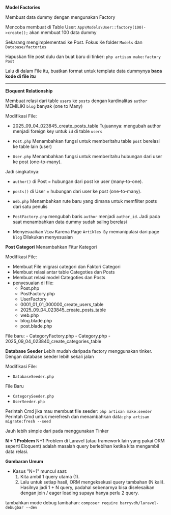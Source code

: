 **Model Factories**

Membuat data dummy dengan mengunakan Factory

Mencoba membuat di Table User: `App\Models\User::factory(100)->create();`
akan membuat 100 data dummy

Sekarang mengimplementasi ke Post. 
Fokus Ke folder `Models` dan `Database/factories`

Hapuskan file post dulu dan buat baru di tinker: 
`php artisan make:factory`
`Post`

Lalu di dalam File itu, buatkan format untuk template data dummynya **baca kode di file itu**

---

**Eloquent Relationship**

Membuat relasi dari table `users` ke `posts` 
dengan kardinalitas `author` MEMILIKI `blog` banyak (one to Many) 

Modifikasi File:
- 2025_09_04_023845_create_posts_table
Tujuannya: mengubah author menjadi foreign key untuk `id` di table `users`

-  `Post.php`
Menambahkan fungsi untuk memberitahu table `post` berelasi ke table lain (user)

- `User.php`
Menambahkan fungsi untuk memberitahu hubungan dari user ke post (one-to-many).

Jadi singkatnya:
- `author()` di Post = hubungan dari post ke user (many-to-one).
- `posts()` di User = hubungan dari user ke post (one-to-many).

- `Web.php`
Menambahkan rute baru yang dimana untuk memfilter posts dari satu penulis

- `PostFactory.php`
mengubah baris `author` menjadi `author_id`. Jadi pada saat menambahkan data dummy sudah saling berelasi

- Menyesuaikan `View`
Karena Page `Artikles By` memanipulasi dari page `blog`
Dilakukan menyesuaian 


**Post Categori**
Menambahkan Fitur Kategori

Modifikasi File:
- Membuat File migrasi categori dan Faktori Categori
- Membuat relasi antar table Categoties dan Posts
- Membuat relasi model Categoties dan Posts
- penyesuaian di file: 
    - Post.php
    - PostFactory.php
    - UserFactory
    - 0001_01_01_000000_create_users_table
    - 2025_09_04_023845_create_posts_table
    - web.php
    - blog.blade.php
    - post.blade.php

File baru:
    - CategoryFactory.php
    - Category.php
    - 2025_09_04_023840_create_categories_table

**Database Seeder**
Lebih mudah daripada factory menggunakan tinker. Dengan database seeder lebih sekali jalan 

Modifikasi File:
- `DatabaseSeeder.php`

File Baru
- `CategorySeeder.php`
- `UserSeeder.php`

Perintah Cmd jika mau membuat file seeder: `php artisan make:seeder`
Perintah Cmd untuk merefresh dan menambahkan data: `php artisan migrate:fresh --seed`

Jauh lebih simple dari pada menggunakan Tinker


**N + 1 Problem**
N+1 Problem di Laravel (atau framework lain yang pakai ORM seperti Eloquent) adalah masalah query berlebihan ketika kita mengambil data relasi.

**Gambaran Umum**
- Kasus "N+1" muncul saat:
    1. Kita ambil 1 query utama (1).
    2. Lalu untuk setiap hasil, ORM mengeksekusi query tambahan (N kali).
Hasilnya jadi 1 + N query, padahal sebenarnya bisa diselesaikan dengan join / eager loading supaya hanya perlu 2 query.

tambahkan mode debug tambahan:
`composer require barryvdh/laravel-debugbar --dev`


